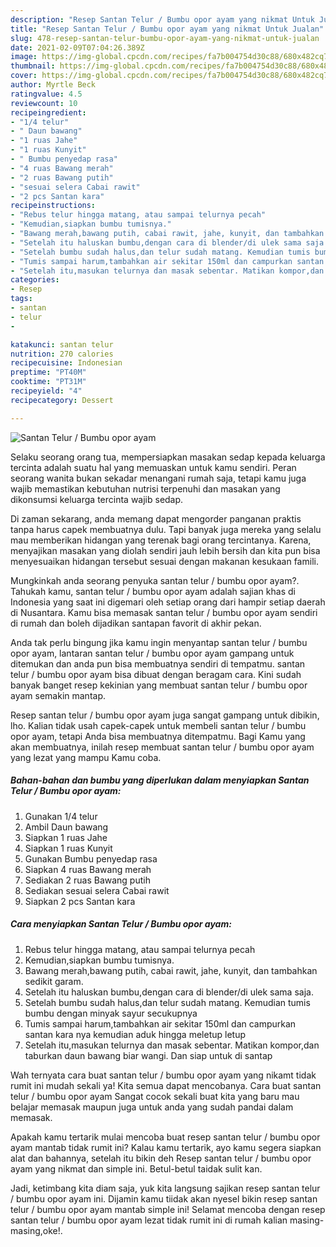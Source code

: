 ```yaml
---
description: "Resep Santan Telur / Bumbu opor ayam yang nikmat Untuk Jualan"
title: "Resep Santan Telur / Bumbu opor ayam yang nikmat Untuk Jualan"
slug: 478-resep-santan-telur-bumbu-opor-ayam-yang-nikmat-untuk-jualan
date: 2021-02-09T07:04:26.389Z
image: https://img-global.cpcdn.com/recipes/fa7b004754d30c88/680x482cq70/santan-telur-bumbu-opor-ayam-foto-resep-utama.jpg
thumbnail: https://img-global.cpcdn.com/recipes/fa7b004754d30c88/680x482cq70/santan-telur-bumbu-opor-ayam-foto-resep-utama.jpg
cover: https://img-global.cpcdn.com/recipes/fa7b004754d30c88/680x482cq70/santan-telur-bumbu-opor-ayam-foto-resep-utama.jpg
author: Myrtle Beck
ratingvalue: 4.5
reviewcount: 10
recipeingredient:
- "1/4 telur"
- " Daun bawang"
- "1 ruas Jahe"
- "1 ruas Kunyit"
- " Bumbu penyedap rasa"
- "4 ruas Bawang merah"
- "2 ruas Bawang putih"
- "sesuai selera Cabai rawit"
- "2 pcs Santan kara"
recipeinstructions:
- "Rebus telur hingga matang, atau sampai telurnya pecah"
- "Kemudian,siapkan bumbu tumisnya."
- "Bawang merah,bawang putih, cabai rawit, jahe, kunyit, dan tambahkan sedikit garam."
- "Setelah itu haluskan bumbu,dengan cara di blender/di ulek sama saja."
- "Setelah bumbu sudah halus,dan telur sudah matang. Kemudian tumis bumbu dengan minyak sayur secukupnya"
- "Tumis sampai harum,tambahkan air sekitar 150ml dan campurkan santan kara nya kemudian aduk hingga meletup letup"
- "Setelah itu,masukan telurnya dan masak sebentar. Matikan kompor,dan taburkan daun bawang biar wangi. Dan siap untuk di santap"
categories:
- Resep
tags:
- santan
- telur
- 

katakunci: santan telur  
nutrition: 270 calories
recipecuisine: Indonesian
preptime: "PT40M"
cooktime: "PT31M"
recipeyield: "4"
recipecategory: Dessert

---
```



![Santan Telur / Bumbu opor ayam](https://img-global.cpcdn.com/recipes/fa7b004754d30c88/680x482cq70/santan-telur-bumbu-opor-ayam-foto-resep-utama.jpg)

Selaku seorang orang tua, mempersiapkan masakan sedap kepada keluarga tercinta adalah suatu hal yang memuaskan untuk kamu sendiri. Peran seorang  wanita bukan sekadar menangani rumah saja, tetapi kamu juga wajib memastikan kebutuhan nutrisi terpenuhi dan masakan yang dikonsumsi keluarga tercinta wajib sedap.

Di zaman  sekarang, anda memang dapat mengorder panganan praktis tanpa harus capek membuatnya dulu. Tapi banyak juga mereka yang selalu mau memberikan hidangan yang terenak bagi orang tercintanya. Karena, menyajikan masakan yang diolah sendiri jauh lebih bersih dan kita pun bisa menyesuaikan hidangan tersebut sesuai dengan makanan kesukaan famili. 



Mungkinkah anda seorang penyuka santan telur / bumbu opor ayam?. Tahukah kamu, santan telur / bumbu opor ayam adalah sajian khas di Indonesia yang saat ini digemari oleh setiap orang dari hampir setiap daerah di Nusantara. Kamu bisa memasak santan telur / bumbu opor ayam sendiri di rumah dan boleh dijadikan santapan favorit di akhir pekan.

Anda tak perlu bingung jika kamu ingin menyantap santan telur / bumbu opor ayam, lantaran santan telur / bumbu opor ayam gampang untuk ditemukan dan anda pun bisa membuatnya sendiri di tempatmu. santan telur / bumbu opor ayam bisa dibuat dengan beragam cara. Kini sudah banyak banget resep kekinian yang membuat santan telur / bumbu opor ayam semakin mantap.

Resep santan telur / bumbu opor ayam juga sangat gampang untuk dibikin, lho. Kalian tidak usah capek-capek untuk membeli santan telur / bumbu opor ayam, tetapi Anda bisa membuatnya ditempatmu. Bagi Kamu yang akan membuatnya, inilah resep membuat santan telur / bumbu opor ayam yang lezat yang mampu Kamu coba.

<!--inarticleads1-->

##### Bahan-bahan dan bumbu yang diperlukan dalam menyiapkan Santan Telur / Bumbu opor ayam:

1. Gunakan 1/4 telur
1. Ambil  Daun bawang
1. Siapkan 1 ruas Jahe
1. Siapkan 1 ruas Kunyit
1. Gunakan  Bumbu penyedap rasa
1. Siapkan 4 ruas Bawang merah
1. Sediakan 2 ruas Bawang putih
1. Sediakan sesuai selera Cabai rawit
1. Siapkan 2 pcs Santan kara




<!--inarticleads2-->

##### Cara menyiapkan Santan Telur / Bumbu opor ayam:

1. Rebus telur hingga matang, atau sampai telurnya pecah
1. Kemudian,siapkan bumbu tumisnya.
1. Bawang merah,bawang putih, cabai rawit, jahe, kunyit, dan tambahkan sedikit garam.
1. Setelah itu haluskan bumbu,dengan cara di blender/di ulek sama saja.
1. Setelah bumbu sudah halus,dan telur sudah matang. Kemudian tumis bumbu dengan minyak sayur secukupnya
1. Tumis sampai harum,tambahkan air sekitar 150ml dan campurkan santan kara nya kemudian aduk hingga meletup letup
1. Setelah itu,masukan telurnya dan masak sebentar. Matikan kompor,dan taburkan daun bawang biar wangi. Dan siap untuk di santap




Wah ternyata cara buat santan telur / bumbu opor ayam yang nikamt tidak rumit ini mudah sekali ya! Kita semua dapat mencobanya. Cara buat santan telur / bumbu opor ayam Sangat cocok sekali buat kita yang baru mau belajar memasak maupun juga untuk anda yang sudah pandai dalam memasak.

Apakah kamu tertarik mulai mencoba buat resep santan telur / bumbu opor ayam mantab tidak rumit ini? Kalau kamu tertarik, ayo kamu segera siapkan alat dan bahannya, setelah itu bikin deh Resep santan telur / bumbu opor ayam yang nikmat dan simple ini. Betul-betul taidak sulit kan. 

Jadi, ketimbang kita diam saja, yuk kita langsung sajikan resep santan telur / bumbu opor ayam ini. Dijamin kamu tiidak akan nyesel bikin resep santan telur / bumbu opor ayam mantab simple ini! Selamat mencoba dengan resep santan telur / bumbu opor ayam lezat tidak rumit ini di rumah kalian masing-masing,oke!.

